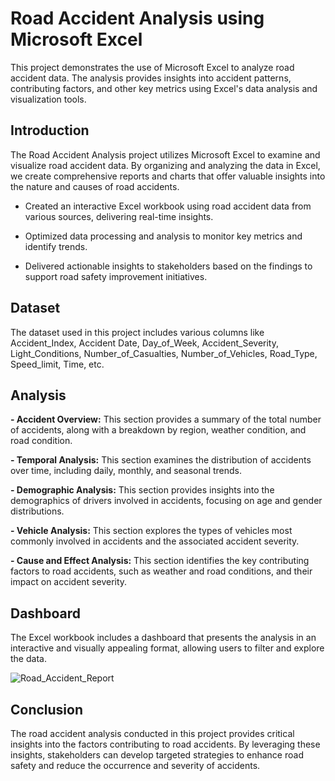 # Road Accident Analysis using Microsoft Excel
This project demonstrates the use of Microsoft Excel to analyze road accident data. The analysis provides insights into accident patterns, contributing factors, and other key metrics using Excel's data analysis and visualization tools.

## Introduction
The Road Accident Analysis project utilizes Microsoft Excel to examine and visualize road accident data. By organizing and analyzing the data in Excel, we create comprehensive reports and charts that offer valuable insights into the nature and causes of road accidents.

- Created an interactive Excel workbook using road accident data from various sources, delivering real-time insights.

- Optimized data processing and analysis to monitor key metrics and identify trends.

- Delivered actionable insights to stakeholders based on the findings to support road safety improvement initiatives.

## Dataset
The dataset used in this project includes various columns like Accident_Index, Accident Date, Day_of_Week, Accident_Severity, Light_Conditions, Number_of_Casualties, Number_of_Vehicles, Road_Type, Speed_limit, Time, etc.

## Analysis
**- Accident Overview:** This section provides a summary of the total number of accidents, along with a breakdown by region, weather condition, and road condition.

**- Temporal Analysis:** This section examines the distribution of accidents over time, including daily, monthly, and seasonal trends.

**- Demographic Analysis:** This section provides insights into the demographics of drivers involved in accidents, focusing on age and gender distributions.

**- Vehicle Analysis:** This section explores the types of vehicles most commonly involved in accidents and the associated accident severity.

**- Cause and Effect Analysis:** This section identifies the key contributing factors to road accidents, such as weather and road conditions, and their impact on accident severity.

## Dashboard
The Excel workbook includes a dashboard that presents the analysis in an interactive and visually appealing format, allowing users to filter and explore the data.

![Road_Accident_Report](https://github.com/Pratik-Borikar/Excel_Projects/assets/116170309/b263269e-bc1c-4ccf-b673-a1d2f0ceb2ff)


## Conclusion
The road accident analysis conducted in this project provides critical insights into the factors contributing to road accidents. By leveraging these insights, stakeholders can develop targeted strategies to enhance road safety and reduce the occurrence and severity of accidents.
